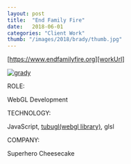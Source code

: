 ```yaml
---
layout: post
title:  "End Family Fire"
date:   2018-06-01
categories: "Client Work"
thumb: "/images/2018/brady/thumb.jpg"
---
```


[https://www.endfamilyfire.org][workUrl]

[![grady](/images/2018/brady/img0.gif)][workUrl]


<div class="post-category">
<p class="post-title">ROLE:</p> 
<p class="post-value">WebGL Development</p>
</div>


<div class="post-category">
<p class="post-title">TECHNOLOGY:</p> 
<p class="post-value">JavaScript, <a href="https://github.com/kenjiSpecial/tubugl">tubugl(webgl library)</a>, glsl</p>
</div>


<div class="post-category">
<p class="post-title">COMPANY:</p> 
<p class="post-value">Superhero Cheesecake</p>
</div>

[workUrl]: https://www.endfamilyfire.org/
